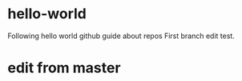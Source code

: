 # hello-world
Following hello world github guide about repos
First branch edit test. 
# edit from master 
